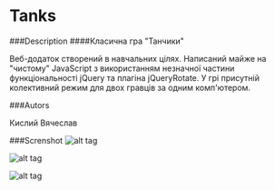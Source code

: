 # Tanks
###Description
####Класична гра "Танчики"

Веб-додаток створений в навчальних цілях. Написаний майже на "чистому" JavaScript з використанням незначної частини функціональності jQuery
та плагіна jQueryRotate. У грі присутній колективний режим для двох гравців за одним комп'ютером.   

###Autors

Кислий Вячеслав 

###Screnshot
![alt tag](https://drive.google.com/uc?export=download&confirm=no_antivirus&id=0B6e_J8luQpfFbTZWT1EyLVNqemc)

![alt tag](https://drive.google.com/uc?export=download&confirm=no_antivirus&id=0B6e_J8luQpfFTmZMQ3hUdllYWVU)

![alt tag](https://drive.google.com/uc?export=download&confirm=no_antivirus&id=0B6e_J8luQpfFLU05R0xPUDVUVjA)
